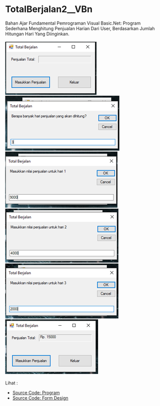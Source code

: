 # TotalBerjalan2__VBn
Bahan Ajar Fundamental Pemrograman Visual Basic.Net: Program Sederhana Menghitung Penjualan Harian Dari User, Berdasarkan Jumlah Hitungan Hari Yang Diinginkan.<br><br>
<img src="https://github.com/RizkyKhapidsyah/TotalBerjalan2__VBn/blob/master/Total%20Berjalan/Results/001.PNG">
<img src="https://github.com/RizkyKhapidsyah/TotalBerjalan2__VBn/blob/master/Total%20Berjalan/Results/002.PNG">
<img src="https://github.com/RizkyKhapidsyah/TotalBerjalan2__VBn/blob/master/Total%20Berjalan/Results/003.PNG">
<img src="https://github.com/RizkyKhapidsyah/TotalBerjalan2__VBn/blob/master/Total%20Berjalan/Results/004.PNG">
<img src="https://github.com/RizkyKhapidsyah/TotalBerjalan2__VBn/blob/master/Total%20Berjalan/Results/005.PNG">
<img src="https://github.com/RizkyKhapidsyah/TotalBerjalan2__VBn/blob/master/Total%20Berjalan/Results/006.PNG"><br><br>
Lihat : <br>
- <a href="https://github.com/RizkyKhapidsyah/TotalBerjalan2__VBn/blob/master/Total%20Berjalan/Form1.vb">Source Code: Program</a><br>
- <a href="https://github.com/RizkyKhapidsyah/TotalBerjalan2__VBn/blob/master/Total%20Berjalan/Form1.Designer.vb">Source Code: Form Design</a>

